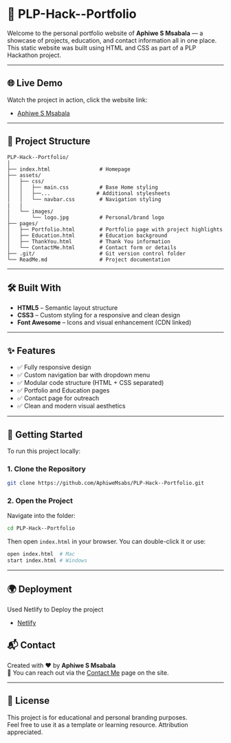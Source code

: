 # 🌟 PLP-Hack--Portfolio

Welcome to the personal portfolio website of **Aphiwe S Msabala** — a showcase of projects, education, and contact information all in one place. This static website was built using HTML and CSS as part of a PLP Hackathon project.

---

## 🌐 Live Demo

Watch the project in action, click the website link: 

- [Aphiwe S Msabala](https://aphiwe-s-msabala.netlify.app/)


---

## 📁 Project Structure

```
PLP-Hack--Portfolio/
│
├── index.html                # Homepage
├── assets/
│   ├── css/
│   │   ├── main.css          # Base Home styling
│   │   ├──...               # Additional stylesheets
│   │   └── navbar.css        # Navigation styling
|   |    
│   └── images/
│       └── logo.jpg          # Personal/brand logo
├── pages/
│   ├── Portfolio.html        # Portfolio page with project highlights
│   ├── Education.html        # Education background
│   ├── ThankYou.html         # Thank You information
│   └── ContactMe.html        # Contact form or details
├── .git/                     # Git version control folder
└── ReadMe.md                 # Project documentation
```

---

## 🛠️ Built With

- **HTML5** – Semantic layout structure  
- **CSS3** – Custom styling for a responsive and clean design  
- **Font Awesome** – Icons and visual enhancement (CDN linked)

---

## ✨ Features

- ✅ Fully responsive design  
- ✅ Custom navigation bar with dropdown menu  
- ✅ Modular code structure (HTML + CSS separated)  
- ✅ Portfolio and Education pages  
- ✅ Contact page for outreach  
- ✅ Clean and modern visual aesthetics

---

## 🚀 Getting Started

To run this project locally:

### 1. Clone the Repository

```bash
git clone https://github.com/AphiweMsabs/PLP-Hack--Portfolio.git
```

### 2. Open the Project

Navigate into the folder:

```bash
cd PLP-Hack--Portfolio
```

Then open `index.html` in your browser. You can double-click it or use:

```bash
open index.html  # Mac
start index.html # Windows
```

---

## 🌍 Deployment

Used Netlify to Deploy the project

- [Netlify](https://www.netlify.com/)



## 📬 Contact

Created with ❤️ by **Aphiwe S Msabala**  
📧 You can reach out via the [Contact Me](pages/ContactMe.html) page on the site.

---

## 📜 License

This project is for educational and personal branding purposes.  
Feel free to use it as a template or learning resource. Attribution appreciated.
